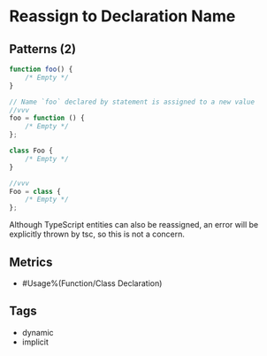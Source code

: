 # Reassign to Declaration Name

## Patterns (2)

```js
function foo() {
    /* Empty */
}

// Name `foo` declared by statement is assigned to a new value
//vvv
foo = function () {
    /* Empty */
};
```

```js
class Foo {
    /* Empty */
}

//vvv
Foo = class {
    /* Empty */
};
```

Although TypeScript entities can also be reassigned, an error will be explicitly thrown by
tsc, so this is not a concern.

## Metrics

* #Usage%(Function/Class Declaration)

## Tags

* dynamic
* implicit
